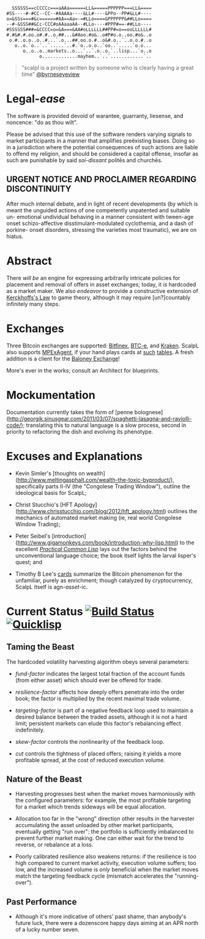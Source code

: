 ```
  SSSSSS==cCCCCc===aAAa======LL&=====PPPPPP===LL&====
#SS----#-#CC--CC--#AAAAa----&LL#----&PPo--PP#&LL#----
o=&SSs===#&c======#AA==Aa=-=#LLo====&PPPPPP&##LLo====
--#-&SSS##&Cc-CCC#oAAaaaAA--#LLo----#PPP#==-##LLo----
#SSSSSS###=&CCCC=o=&A===&AA#oLLLLLL##PP#=o==ooLLLLLL#
#.#&#.#.oo.o#.#..o.##...&#Aoo.#o&..o#P#o.o..oo.#o&..o
 o.#..o.o..o..#...`.o...##.oo.o.#..o&#.o..`..o.o.#..o
   o..o.`o..`..`.....`..#.`o..o.o..`oo..`.....`o.o...
      o..o..o..markets..o...`..`.o..o.`..lisp...`o..o
            o.............mayhem..`..`............`..
```

> "scalpl is a project written by someone who is clearly having a great time"
[@byrneseyeview](https://twitter.com/byrneseyeview/status/629724444802428928)

# Legal-_ease_

The software is provided devoid of warantee, guarranty, liesense, and noncence:
"do as thou wilt".

Please be advised that this use of the software renders varying signals to
market participants in a manner that amplifies preëxisting biases. Doing so
in a jurisdiction where the potential consequences of such actions are
liable to offend my religion, and should be considered a capital offense,
insofar as such are punishable by said *soi-dissant* politēs and churchēs.

## URGENT NOTICE AND PROCLAIMER REGARDING DISCONTINUITY
After much internal debate, and in light of recent developments (by which is
meant the unguided actions of one competently unpatented and suitable un-
emotional undividual behaving in a manner consistent with tween-age onset
schizo-affective disstimulant-modulated cyclothemia, and a dash of porkine-
onset disorders, stressing the varieties most traumatic), we are on hiatus.

# Abstract

There *will be* an engine for expressing arbitrarily intricate policies for
placement and removal of offers in asset exchanges; today, it *is* hardcoded
as a market maker. We also *endeavor* to provide a constructive extension of
[Kerckhoffs's Law](https://en.wikipedia.org/wiki/Kerckhoffs%27s_principle)
to game theory, although it may require [un?]countably infinitely many steps.

# Exchanges

Three Bitcoin exchanges are supported: [Bitfinex](https://www.bitfinex.com),
[BTC-e](https://www.btc-e.com), and [Kraken](https://www.kraken.com). ScalpL
also supports [MPExAgent](https://github.com/jurov/MPExAgent), if your hand
plays cards at [such](http://trilema.com/2016/mpex-smpoe-closing-statement/)
[tab](http://mpex.co/faq.html#17)[les](http://mpex.co/faq.html#33). A fresh
addition is a client for the [Baloney Exchange](https://www.poloniex.com)!

More's ever in the works; consult an Architect for blueprints.

# Mockumentation

Documentation currently takes the form of [penne bolognese]
(http://georgik.sinusgear.com/2011/03/07/spaghetti-lasagna-and-raviolli-code/);
translating this to natural language is a slow process, second in
priority to refactoring the dish and evolving its phenotype.

# Excuses and Explanations

* Kevin Simler's [thoughts on wealth]
(http://www.meltingasphalt.com/wealth-the-toxic-byproduct/), specifically parts
Ⅱ-Ⅳ (the "Congolese Trading Window"), outline the ideological basis for ScalpL;

* Christ Stucchio's [HFT Apology]
(http://www.chrisstucchio.com/blog/2012/hft_apology.html) outlines the mechanics
of automated market making (ie, real world Congolese Window Trading);

* Peter Seibel's [introduction]
(http://www.gigamonkeys.com/book/introduction-why-lisp.html) to the excellent
[_Practical Common Lisp_](http://www.gigamonkeys.com/book/) lays out the
factors behind the unconventional language choice; the book itself lights the
larval lisper's quest; and

* Timothy B Lee's [cards](http://www.vox.com/cards/bitcoin/what-is-bitcoin)
summarize the Bitcoin phenomenon for the unfamiliar, purely as enrichment;
though catalyzed by cryptocurrency, ScalpL itself is agn-_asset_-ic.

# Current Status [![Build Status](https://travis-ci.org/adlai/scalpl.svg?branch=master)](https://travis-ci.org/adlai/scalpl) [![Quicklisp](http://quickdocs.org/badge/scalpl.svg)](http://quickdocs.org/scalpl/)

## Taming the Beast

The hardcoded volatility harvesting algorithm obeys several parameters:

* _fund-factor_ indicates the largest total fraction of the account funds (from
either asset) which should ever be offered for trade.

* _resilience-factor_ affects how deeply offers penetrate into the order book;
the factor is multiplied by the recent maximal trade volume.

* _targeting-factor_ is part of a negative feedback loop used to maintain a
desired balance between the traded assets, although it is not a hard limit;
persistent markets can elude this factor's rebalancing effect indefinitely.

* _skew-factor_ controls the *non*linearity of the feedback loop.

* _cut_ controls the tightness of placed offers; raising it yields a more
profitable spread, at the cost of reduced execution volume.

## Nature of the Beast

* Harvesting progresses best when the market moves harmoniously with the
configured parameters: for example, the most profitable targeting for a market
which trends sideways will be equal allocation.

* Allocation too far in the "wrong" direction other results in the harvester
accumulating the asset unloaded by other market participants, eventually getting
"run over": the portfolio is sufficiently imbalanced to prevent further market
making. One can either wait for the trend to reverse, or rebalance at a loss.

* Poorly calibrated resilience also weakens returns: if the resilience is too
high compared to current market activity, execution volume suffers; too low, and
the increased volume is _only_ beneficial when the market moves match the
targeting feedback cycle (mismatch accelerates the "running-over").

## Past Performance

* Although it's more indicative of others' past shame, than anybody's future luck,
there were a dozenscore happy days aiming at an APR north of a lucky number seven.
